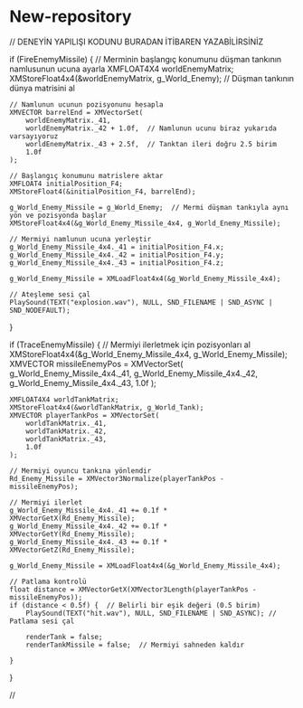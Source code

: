 # New-repository











// DENEYİN YAPILIŞI KODUNU BURADAN İTİBAREN YAZABİLİRSİNİZ

if (FireEnemyMissile) {
	// Merminin başlangıç konumunu düşman tankının namlusunun ucuna ayarla
	XMFLOAT4X4 worldEnemyMatrix;
	XMStoreFloat4x4(&worldEnemyMatrix, g_World_Enemy);  // Düşman tankının dünya matrisini al

	// Namlunun ucunun pozisyonunu hesapla
	XMVECTOR barrelEnd = XMVectorSet(
		worldEnemyMatrix._41,
		worldEnemyMatrix._42 + 1.0f,  // Namlunun ucunu biraz yukarıda varsayıyoruz
		worldEnemyMatrix._43 + 2.5f,  // Tanktan ileri doğru 2.5 birim
		1.0f
	);

	// Başlangıç konumunu matrislere aktar
	XMFLOAT4 initialPosition_F4;
	XMStoreFloat4(&initialPosition_F4, barrelEnd);

	g_World_Enemy_Missile = g_World_Enemy;  // Mermi düşman tankıyla aynı yön ve pozisyonda başlar
	XMStoreFloat4x4(&g_World_Enemy_Missile_4x4, g_World_Enemy_Missile);

	// Mermiyi namlunun ucuna yerleştir
	g_World_Enemy_Missile_4x4._41 = initialPosition_F4.x;
	g_World_Enemy_Missile_4x4._42 = initialPosition_F4.y;
	g_World_Enemy_Missile_4x4._43 = initialPosition_F4.z;

	g_World_Enemy_Missile = XMLoadFloat4x4(&g_World_Enemy_Missile_4x4);

	// Ateşleme sesi çal
	PlaySound(TEXT("explosion.wav"), NULL, SND_FILENAME | SND_ASYNC | SND_NODEFAULT);
}

if (TraceEnemyMissile) {
	// Mermiyi ilerletmek için pozisyonları al
	XMStoreFloat4x4(&g_World_Enemy_Missile_4x4, g_World_Enemy_Missile);
	XMVECTOR missileEnemyPos = XMVectorSet(
		g_World_Enemy_Missile_4x4._41,
		g_World_Enemy_Missile_4x4._42,
		g_World_Enemy_Missile_4x4._43,
		1.0f
	);

	XMFLOAT4X4 worldTankMatrix;
	XMStoreFloat4x4(&worldTankMatrix, g_World_Tank);
	XMVECTOR playerTankPos = XMVectorSet(
		worldTankMatrix._41,
		worldTankMatrix._42,
		worldTankMatrix._43,
		1.0f
	);

	// Mermiyi oyuncu tankına yönlendir
	Rd_Enemy_Missile = XMVector3Normalize(playerTankPos - missileEnemyPos);

	// Mermiyi ilerlet
	g_World_Enemy_Missile_4x4._41 += 0.1f * XMVectorGetX(Rd_Enemy_Missile);
	g_World_Enemy_Missile_4x4._42 += 0.1f * XMVectorGetY(Rd_Enemy_Missile);
	g_World_Enemy_Missile_4x4._43 += 0.1f * XMVectorGetZ(Rd_Enemy_Missile);

	g_World_Enemy_Missile = XMLoadFloat4x4(&g_World_Enemy_Missile_4x4);

	// Patlama kontrolü
	float distance = XMVectorGetX(XMVector3Length(playerTankPos - missileEnemyPos));
	if (distance < 0.5f) {  // Belirli bir eşik değeri (0.5 birim)
		PlaySound(TEXT("hit.wav"), NULL, SND_FILENAME | SND_ASYNC); // Patlama sesi çal

		renderTank = false;
		renderTankMissile = false;  // Mermiyi sahneden kaldır

	}
}





//
